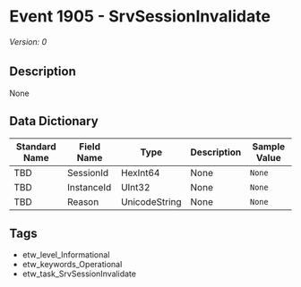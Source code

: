 # Event 1905 - SrvSessionInvalidate
###### Version: 0

## Description
None

## Data Dictionary
|Standard Name|Field Name|Type|Description|Sample Value|
|---|---|---|---|---|
|TBD|SessionId|HexInt64|None|`None`|
|TBD|InstanceId|UInt32|None|`None`|
|TBD|Reason|UnicodeString|None|`None`|

## Tags
* etw_level_Informational
* etw_keywords_Operational
* etw_task_SrvSessionInvalidate